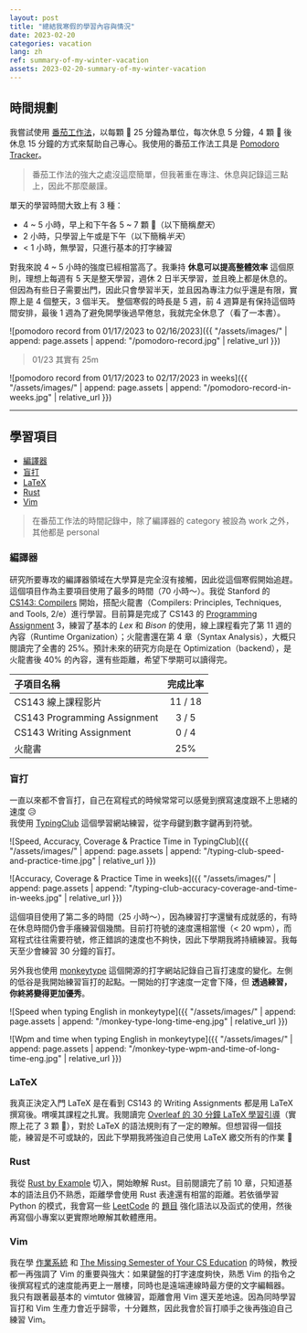 ```yaml
---
layout: post
title: "總結我寒假的學習內容與情況"
date: 2023-02-20
categories: vacation
lang: zh
ref: summary-of-my-winter-vacation
assets: 2023-02-20-summary-of-my-winter-vacation
---
```


## 時間規劃

我嘗試使用 [番茄工作法](https://zh.wikipedia.org/zh-tw/%E7%95%AA%E8%8C%84%E5%B7%A5%E4%BD%9C%E6%B3%95)，以每顆 :tomato: 25 分鐘為單位，每次休息 5 分鐘，4 顆 :tomato: 後休息 15 分鐘的方式來幫助自己專心。我使用的番茄工作法工具是 [Pomodoro Tracker](https://pomodoro-tracker.com/)。
> 番茄工作法的強大之處沒這麼簡單，但我著重在專注、休息與記錄這三點上，因此不那麼嚴謹。

單天的學習時間大致上有 3 種：
- 4 ~ 5 小時，早上和下午各 5 ~ 7 顆 :tomato:（以下簡稱*整天*）
- 2 小時，只學習上午或是下午（以下簡稱*半天*）
- < 1 小時，無學習，只進行基本的打字練習

對我來說 4 ~ 5 小時的強度已經相當高了。我秉持 **休息可以提高整體效率** 這個原則，理想上每週有 5 天是整天學習，週休 2 日半天學習，並且晚上都是休息的。但因為有些日子需要出門，因此只會學習半天，並且因為專注力似乎還是有限，實際上是 4 個整天，3 個半天。
整個寒假的時長是 5 週，前 4 週算是有保持這個時間安排，最後 1 週為了避免開學後過早倦怠，我就完全休息了（看了一本書）。

![pomodoro record from 01/17/2023 to 02/16/2023]({{ "/assets/images/" | append: page.assets | append: "/pomodoro-record.jpg" | relative_url }})
> 01/23 其實有 25m

![pomodoro record from 01/17/2023 to 02/17/2023 in weeks]({{ "/assets/images/" | append: page.assets | append: "/pomodoro-record-in-weeks.jpg" | relative_url }})

---

## 學習項目

- [編譯器](#編譯器)
- [盲打](#盲打)
- [LaTeX](#latex)
- [Rust](#rust)
- [Vim](#vim)

> 在番茄工作法的時間記錄中，除了編譯器的 category 被設為 work 之外，其他都是 personal

### 編譯器

研究所要專攻的編譯器領域在大學算是完全沒有接觸，因此從這個寒假開始追趕。 \
這個項目作為主要項目使用了最多的時間（70 小時～）。我從 Stanford 的 [CS143: Compilers](https://web.stanford.edu/class/cs143/) 開始，搭配火龍書（Compilers: Principles, Techniques, and Tools, 2/e）進行學習。目前算是完成了 CS143 的 [Programming Assignment](https://github.com/Lai-YT/CS143-cool-compiler-assignments) 3，練習了基本的 *Lex* 和 *Bison* 的使用，線上課程看完了第 11 週的內容（Runtime Organization）；火龍書還在第 4 章（Syntax Analysis），大概只閱讀完了全書的 25%。預計未來的研究方向是在 Optimization（backend），是火龍書後 40% 的內容，還有些距離，希望下學期可以讀得完。

| 子項目名稱 | 完成比率 |
|:----------|:--------:|
| CS143 線上課程影片 | 11 / 18 |
| CS143 Programming Assignment | 3 / 5 |
| CS143 Writing Assignment | 0 / 4 |
| 火龍書 | 25% |

### 盲打

一直以來都不會盲打，自己在寫程式的時候常常可以感覺到撰寫速度跟不上思緒的速度 :disappointed_relieved: \
我使用 [TypingClub](https://www.typingclub.com/) 這個學習網站練習，從字母鍵到數字鍵再到符號。

![Speed, Accuracy, Coverage & Practice Time in TypingClub]({{ "/assets/images/" | append: page.assets | append: "/typing-club-speed-and-practice-time.jpg" | relative_url }})

![Accuracy, Coverage & Practice Time in weeks]({{ "/assets/images/" | append: page.assets | append: "/typing-club-accuracy-coverage-and-time-in-weeks.jpg" | relative_url }})

這個項目使用了第二多的時間（25 小時～），因為練習打字還蠻有成就感的，有時在休息時間仍會手癢練習個幾關。目前打符號的速度還相當慢（< 20 wpm），而寫程式往往需要符號，修正錯誤的速度也不夠快，因此下學期我將持續練習。我每天至少會練習 30 分鐘的盲打。

另外我也使用 [monkeytype](https://github.com/monkeytypegame/monkeytype) 這個開源的打字網站記錄自己盲打速度的變化。左側的低谷是我開始練習盲打的起點。一開始的打字速度一定會下降，但 **透過練習，你終將變得更加優秀**。

![Speed when typing English in monkeytype]({{ "/assets/images/" | append: page.assets | append: "/monkey-type-long-time-eng.jpg" | relative_url }})

![Wpm and time when typing English in monkeytype]({{ "/assets/images/" | append: page.assets | append: "/monkey-type-wpm-and-time-of-long-time-eng.jpg" | relative_url }})

### LaTeX

我真正決定入門 LaTeX 是在看到 CS143 的 Writing Assignments 都是用 LaTeX 撰寫後。喟嘆其課程之扎實。我閱讀完 [Overleaf 的 30 分鐘 LaTeX 學習引導](https://www.overleaf.com/learn/latex/Learn_LaTeX_in_30_minutes)（實際上花了 3 顆 :tomato:），對於 LaTeX 的語法規則有了一定的瞭解。但想習得一個技能，練習是不可或缺的，因此下學期我將強迫自己使用 LaTeX 繳交所有的作業 :rocket:

### Rust

我從 [Rust by Example](https://doc.rust-lang.org/stable/rust-by-example/) 切入，開始瞭解 Rust。目前閱讀完了前 10 章，只知道基本的語法且仍不熟悉，距離學會使用 Rust 表達還有相當的距離。若依循學習 Python 的模式，我會寫一些 [LeetCode](https://leetcode.com/) 的 [題目](https://github.com/Lai-YT/leetcode/search?l=rust) 強化語法以及函式的使用，然後再寫個小專案以更實際地瞭解其軟體應用。

### Vim

我在學 [作業系統](https://youtube.com/playlist?list=PLS0SUwlYe8czigQPzgJTH2rJtwm0LXvDX) 和 [The Missing Semester of Your CS Education](https://missing.csail.mit.edu/) 的時候，教授都一再強調了 Vim 的重要與強大：如果鍵盤的打字速度夠快，熟悉 Vim 的指令之後撰寫程式的速度能再更上一層樓，同時也是遠端連線時最方便的文字編輯器。 \
我只有跟著最基本的 vimtutor 做練習，距離會用 Vim 還天差地遠。因為同時學習盲打和 Vim 生產力會近乎歸零，十分難熬，因此我會於盲打順手之後再強迫自己練習 Vim。
